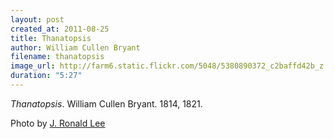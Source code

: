 ```yaml
---
layout: post
created_at: 2011-08-25
title: Thanatopsis
author: William Cullen Bryant
filename: thanatopsis
image_url: http://farm6.static.flickr.com/5048/5380890372_c2baffd42b_z.jpg
duration: "5:27"
---
```


_Thanatopsis_.  William Cullen Bryant.  1814, 1821.

Photo by [J. Ronald Lee](http://jronaldlee.com/)
